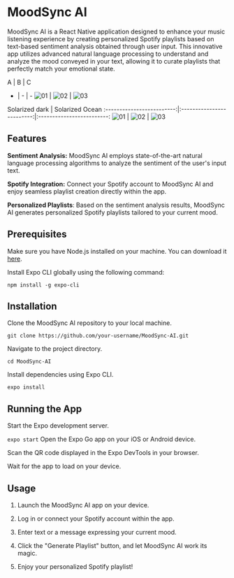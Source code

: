 # MoodSync AI
MoodSync AI is a React Native application designed to enhance your music listening experience by creating personalized Spotify playlists based on text-based sentiment analysis obtained through user input. This innovative app utilizes advanced natural language processing to understand and analyze the mood conveyed in your text, allowing it to curate playlists that perfectly match your emotional state.


A | B | C
- | - | -
![01](https://github.com/cibarbia05/MoodSync-AI/assets/84081765/9b72b73f-a61a-47e2-8396-1da5393f7837)  |   ![02](https://github.com/cibarbia05/MoodSync-AI/assets/84081765/4e59f0af-8503-4d2c-b18e-99563817c6a4)  |   ![03](https://github.com/cibarbia05/MoodSync-AI/assets/84081765/b6d1d950-407b-43b6-a9c2-bef513ca5b10)

Solarized dark             |  Solarized Ocean
:-------------------------:|:-------------------------:|:-------------------------:
![01](https://github.com/cibarbia05/MoodSync-AI/assets/84081765/9b72b73f-a61a-47e2-8396-1da5393f7837)  |   ![02](https://github.com/cibarbia05/MoodSync-AI/assets/84081765/4e59f0af-8503-4d2c-b18e-99563817c6a4)  |   ![03](https://github.com/cibarbia05/MoodSync-AI/assets/84081765/b6d1d950-407b-43b6-a9c2-bef513ca5b10)



## Features
**Sentiment Analysis:** MoodSync AI employs state-of-the-art natural language processing algorithms to analyze the sentiment of the user's input text.

**Spotify Integration:** Connect your Spotify account to MoodSync AI and enjoy seamless playlist creation directly within the app.

**Personalized Playlists**: Based on the sentiment analysis results, MoodSync AI generates personalized Spotify playlists tailored to your current mood.


## Prerequisites
Make sure you have Node.js installed on your machine. You can download it [here](https://nodejs.org/en).

Install Expo CLI globally using the following command:

`npm install -g expo-cli`

## Installation
Clone the MoodSync AI repository to your local machine.

`git clone https://github.com/your-username/MoodSync-AI.git`

Navigate to the project directory.

`cd MoodSync-AI`

Install dependencies using Expo CLI.

`expo install`

## Running the App
Start the Expo development server.

`expo start`
Open the Expo Go app on your iOS or Android device.

Scan the QR code displayed in the Expo DevTools in your browser.

Wait for the app to load on your device.


## Usage
1. Launch the MoodSync AI app on your device.

2. Log in or connect your Spotify account within the app.

3. Enter text or a message expressing your current mood.

4. Click the "Generate Playlist" button, and let MoodSync AI work its magic.

5. Enjoy your personalized Spotify playlist!
